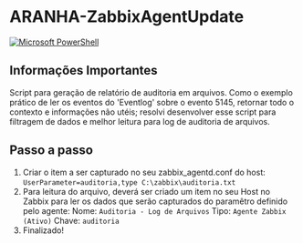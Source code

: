 # ARANHA-ZabbixAgentUpdate

[![Microsoft PowerShell](https://img.shields.io/badge/Windows-017AD7?style=for-the-badge&logo=windows&logoColor=white)](https://github.com/ferspider3/ARANHA-ZabbixAuditoriaFile)

## Informações Importantes

Script para geração de relatório de auditoria em arquivos. Como o exemplo prático de ler os eventos do 'Eventlog' sobre o evento 5145, retornar todo o contexto e informações não utéis; resolvi desenvolver esse script para filtragem de dados e melhor leitura para log de auditoria de arquivos.

## Passo a passo

1. Criar o item a ser capturado no seu zabbix_agentd.conf do host:
   `UserParameter=auditoria,type C:\zabbix\auditoria.txt`
2. Para leitura do arquivo, deverá ser criado um item no seu Host no Zabbix para ler os dados que serão capturados do paramêtro definido pelo agente:
  Nome: `Auditoria - Log de Arquivos`
  Tipo: `Agente Zabbix (Ativo)`
  Chave: `auditoria`
3. Finalizado!
